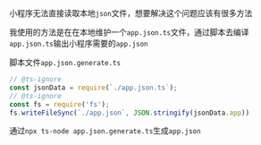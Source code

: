小程序无法直接读取本地`json`文件，想要解决这个问题应该有很多方法

我使用的方法是在在本地维护一个`app.json.ts`文件，通过脚本去编译`app.json.ts`输出小程序需要的`app.json`

脚本文件`app.json.generate.ts`

```ts
// @ts-ignore
const jsonData = require(`./app.json.ts`);
// @ts-ignore
const fs = require('fs');
fs.writeFileSync(`./app.json`, JSON.stringify(jsonData.app))
```

通过`npx ts-node app.json.generate.ts`生成`app.json`